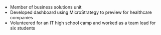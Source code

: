 - Member of business solutions unit
- Developed dashboard using MicroStrategy to preview for healthcare companies
- Volunteered for an IT high school camp and worked as a team lead for six students
